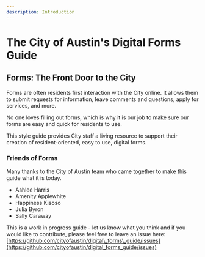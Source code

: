 ```yaml
---
description: Introduction
---
```


# The City of Austin's Digital Forms Guide

## **Forms: The Front Door to the City**

Forms are often residents first interaction with the City online. It allows them to submit requests for information, leave comments and questions, apply for services, and more. 

No one loves filling out forms, which is why it is our job to make sure our forms are easy and quick for residents to use.  

This style guide provides City staff a living resource to support their creation of resident-oriented, easy to use, digital forms.

### Friends of Forms

Many thanks to the City of Austin team who came together to make this guide what it is today.

* Ashlee Harris
* Amenity Applewhite
* Happiness Kisoso
* Julia Byron
* Sally Caraway

This is a work in progress guide - let us know what you think and if you would like to contribute, please feel free to leave an issue here: [https://github.com/cityofaustin/digital\_forms\_guide/issues](https://github.com/cityofaustin/digital_forms_guide/issues)



